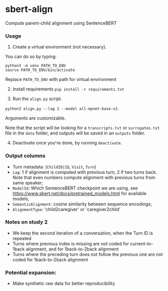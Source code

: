 # sbert-align
Compute parent-child alignment using SentenceBERT

### Usage
1. Create a virtual environment (not necessary).

You can do so by typing:

``` 
python3 -m venv PATH_TO_ENV
source PATH_TO_ENV/bin/activate
```
Replace `PATH_TO_ENV` with path for virtual environment

2. Install requirements
```pip install -r requirements.txt```

3. Run the `align.py` script.

`python3 align.py --lag 1 --model all-mpnet-base-v2`.

Arguments are customizable.

Note that the script will be looking for a `transcripts.txt` or `surrogates.txt` file in the `data` folder, and outputs will be saved in an `outputs` folder.

4. Deactivate once you're done, by running ```deactivate```.

### Output columns
- Turn metadata: (`ChildID|ID`, `Visit`, `Turn`)
- `Lag`: 1 if alignment is computed with previous turn, 2 if two turns back. Note that even numbers compute alignment with previous turns from same speaker;
- `ModelId`: Which SentenceBERT checkpoint we are using, see https://www.sbert.net/docs/pretrained_models.html for available models; 
- `SemanticAlignment`: cosine similarity between sequence encodings;
- `AlignmentType`: 'child2caregiver' or 'caregiver2child'

### Notes on study 2
- We keep the second iteration of a conversation, when the Turn ID is repeated
- Turns where previous index is missing are not coded for current-to-1back alignment, and for 1back-to-2back alignment
- Turns where the preceding turn does not follow the previous one are not coded for  1back-to-2back alignment

### Potential expansion:
- Make synthetic raw data for better reproducibility